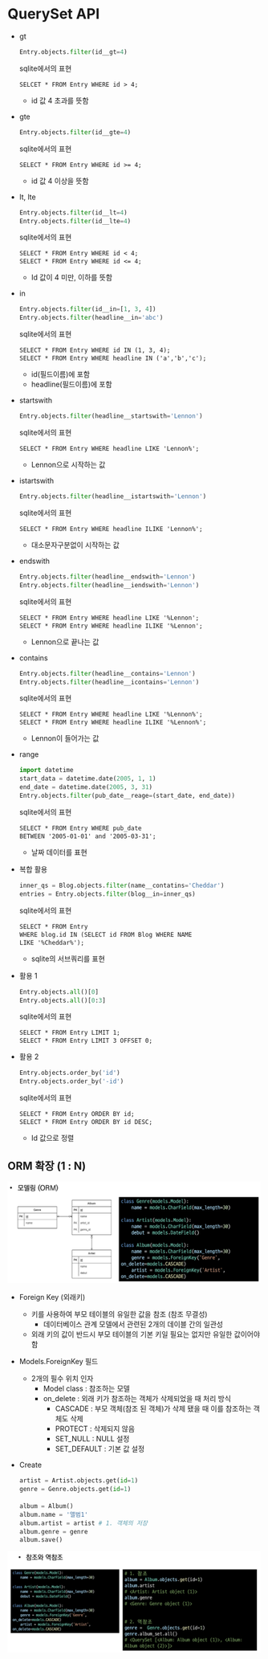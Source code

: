 # QuerySet API



- gt

  ```python
  Entry.objects.filter(id__gt=4)
  ```

  sqlite에서의 표현

  ```sqlite
  SELCET * FROM Entry WHERE id > 4;
  ```

  - id 값 4 초과를 뜻함

- gte

  ```python
  Entry.objects.filter(id__gte=4)
  ```

  sqlite에서의 표현

  ```sqlite
  SELECT * FROM Entry WHERE id >= 4;
  ```

  - id 값 4 이상을 뜻함

- lt, lte

  ```python
  Entry.objects.filter(id__lt=4)
  Entry.objects.filter(id__lte=4)
  ```

  sqlite에서의 표현

  ```sqlite
  SELECT * FROM Entry WHERE id < 4;
  SELECT * FROM Entry WHERE id <= 4;
  ```

  - Id 값이 4 미만, 이하를 뜻함

- in

  ```python
  Entry.objects.filter(id__in=[1, 3, 4])
  Entry.objects.filter(headline__in='abc')
  ```

  sqlite에서의 표현

  ```sqlite
  SELECT * FROM Entry WHERE id IN (1, 3, 4);
  SELECT * FROM Entry WHERE headline IN ('a','b','c');
  ```

  - id(필드이름)에 포함
  - headline(필드이름)에 포함

- startswith

  ```python
  Entry.objects.filter(headline__startswith='Lennon')
  ```

  sqlite에서의 표현

  ```sqlite
  SELECT * FROM Entry WHERE headline LIKE 'Lennon%';
  ```

  - Lennon으로 시작하는 값

- istartswith

  ```python
  Entry.objects.filter(headline__istartswith='Lennon')
  ```

  sqlite에서의 표현

  ```sqlite
  SELECT * FROM Entry WHERE headline ILIKE 'Lennon%';
  ```

  - 대소문자구분없이 시작하는 값

- endswith

  ```python
  Entry.objects.filter(headline__endswith='Lennon')
  Entry.objects.filter(headline__iendswith='Lennon')
  ```

  sqlite에서의 표현

  ```sqlite
  SELECT * FROM Entry WHERE headline LIKE '%Lennon';
  SELECT * FROM Entry WHERE headline ILIKE '%Lennon';
  ```

  - Lennon으로 끝나는 값

- contains

  ```python
  Entry.objects.filter(headline__contains='Lennon')
  Entry.objects.filter(headline__icontains='Lennon')
  ```

  sqlite에서의 표현

  ```sqlite
  SELECT * FROM Entry WHERE headline LIKE '%Lennon%';
  SELECT * FROM Entry WHERE headline ILIKE '%Lennon%';
  ```

  - Lennon이 들어가는 값

- range

  ```python
  import datetime
  start_data = datetime.date(2005, 1, 1)
  end_date = datetime.date(2005, 3, 31)
  Entry.objects.filter(pub_date__reage=(start_date, end_date))
  ```

  sqlite에서의 표현

  ```sqlite
  SELECT * FROM Entry WHERE pub_date
  BETWEEN '2005-01-01' and '2005-03-31';
  ```

  - 날짜 데이터를 표현

- 복합 활용

  ```python
  inner_qs = Blog.objects.filter(name__contatins='Cheddar')
  entries = Entry.objects.filter(blog__in=inner_qs)
  ```

  sqlite에서의 표현

  ```sqlite
  SELECT * FROM Entry 
  WHERE blog.id IN (SELECT id FROM Blog WHERE NAME
  LIKE '%Cheddar%');
  ```

  - sqlite의 서브쿼리를 표현

- 활용 1

  ```python
  Entry.objects.all()[0]
  Entry.objects.all()[0:3]
  ```

  sqlite에서의 표현

  ```sqlite
  SELECT * FROM Entry LIMIT 1;
  SELECT * FROM Entry LIMIT 3 OFFSET 0;
  ```



- 활용 2

  ```python
  Entry.objects.order_by('id')
  Entry.objects.order_by('-id')
  ```

  sqlite에서의 표현

  ```sqlite
  SELECT * FROM Entry ORDER BY id;
  SELECT * FROM Entry ORDER BY id DESC;
  ```

  - Id 값으로 정렬



## ORM 확장 (1 : N)



![데이터베이스08-1](/db/images/%EB%8D%B0%EC%9D%B4%ED%84%B0%EB%B2%A0%EC%9D%B4%EC%8A%A408-1.png)



- Foreign Key (외래키)
  - 키를 사용하여 부모 테이블의 유일한 값을 참조 (참조 무결성)
    - 데이터베이스 관계 모델에서 관련된 2개의 데이블 간의 일관성
  - 외래 키의 값이 반드시 부모 테이블의 기본 키일 필요는 없지만 유일한 값이어야 함



- Models.ForeignKey 필드

  - 2개의 필수 위치 인자
    - Model class : 참조하는 모델
    - on_delete : 외래 키가 참조하는 객체가 삭제되었을 때 처리 방식
      - CASCADE : 부모 객체(참조 된 객체)가 삭제 됐을 때 이를 참조하는 객체도 삭제
      - PROTECT : 삭제되지 않음
      - SET_NULL : NULL 설정
      - SET_DEFAULT : 기본 값 설정

- Create

  ```python
  artist = Artist.objects.get(id=1)
  genre = Genre.objects.get(id=1)
  
  album = Album()
  album.name = '앨범1'
  album.artist = artist # 1. 객체의 저장
  album.genre = genre
  album.save()
  ```



![데이터베이스08-2](/db/images/%EB%8D%B0%EC%9D%B4%ED%84%B0%EB%B2%A0%EC%9D%B4%EC%8A%A408-2.png)

